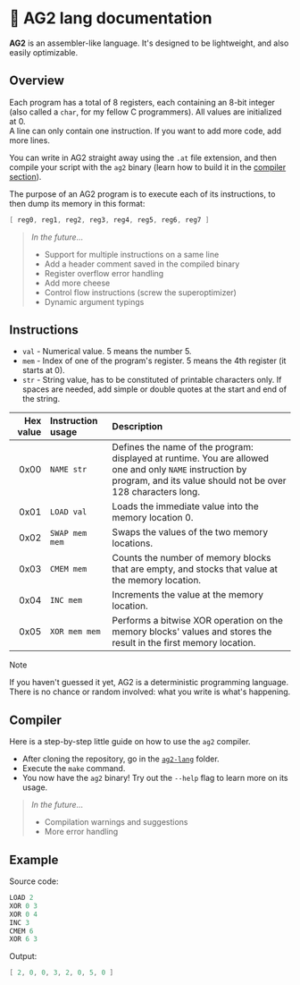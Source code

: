 # 🐢 AG2 lang documentation
**AG2** is an assembler-like language. It's designed to be lightweight, and also easily optimizable.

## Overview

Each program has a total of 8 registers, each containing an 8-bit integer (also called a `char`, for my fellow C programmers). All values are initialized at 0.\
A line can only contain one instruction. If you want to add more code, add more lines.

You can write in AG2 straight away using the `.at` file extension, and then compile your script with the `ag2` binary (learn how to build it in the [compiler section](#compiler)).

The purpose of an AG2 program is to execute each of its instructions, to then dump its memory in this format:
```v
[ reg0, reg1, reg2, reg3, reg4, reg5, reg6, reg7 ]
```

> *In the future...*
>   - Support for multiple instructions on a same line
>   - Add a header comment saved in the compiled binary
>   - Register overflow error handling
>   - Add more cheese
>   - Control flow instructions (screw the superoptimizer)
>   - Dynamic argument typings

## Instructions
* `val` - Numerical value. 5 means the number 5.
* `mem` - Index of one of the program's register. 5 means the 4th register (it starts at 0).
* `str` - String value, has to be constituted of printable characters only. If spaces are needed, add simple or double quotes at the start and end of the string.

| Hex value | Instruction usage | Description |
|---:|:---|:---|
| 0x00 | `NAME str` | Defines the name of the program: displayed at runtime. You are allowed one and only `NAME` instruction by program, and its value should not be over 128 characters long. |
| 0x01 | `LOAD val` | Loads the immediate value into the memory location 0. |
| 0x02 | `SWAP mem mem` | Swaps the values of the two memory locations. |
| 0x03 | `CMEM mem` | Counts the number of memory blocks that are empty, and stocks that value at the memory location. |
| 0x04 | `INC mem` | Increments the value at the memory location. |
| 0x05 | `XOR mem mem` | Performs a bitwise XOR operation on the memory blocks' values and stores the result in the first memory location. |

> [!NOTE]
> If you haven't guessed it yet, AG2 is a deterministic programming language. There is no chance or random involved: what you write is what's happening.

## Compiler <a name="compiler"></a>
Here is a step-by-step little guide on how to use the `ag2` compiler.

* After cloning the repository, go in the [`ag2-lang`](./../ag2-lang/) folder.
* Execute the `make` command.
* You now have the `ag2` binary! Try out the `--help` flag to learn more on its usage.

> *In the future...*
>   - Compilation warnings and suggestions
>   - More error handling

## Example

Source code:
```cpp
LOAD 2
XOR 0 3
XOR 0 4
INC 3
CMEM 6
XOR 6 3
```
Output:
```cpp
[ 2, 0, 0, 3, 2, 0, 5, 0 ]
```
